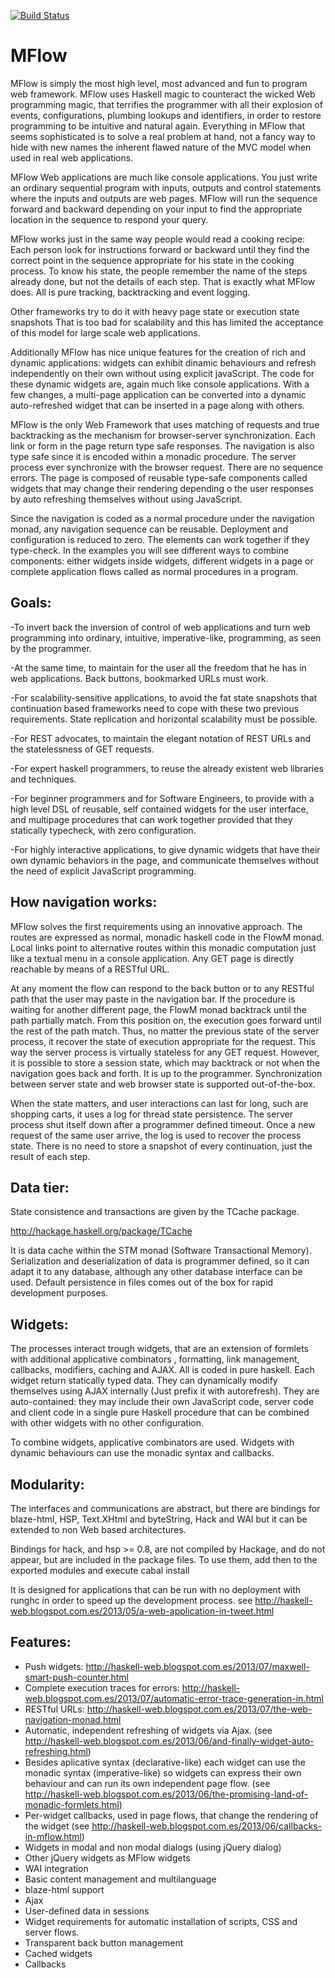 [![Build Status](https://travis-ci.org/agocorona/MFlow.png?branch=master)](https://travis-ci.org/agocorona/MFlow)

# MFlow

MFlow is simply the most high level, most advanced and fun to program web framework.  MFlow uses Haskell magic to counteract the wicked Web programming magic, that terrifies the programmer with all their explosion of events, configurations, plumbing  lookups and identifiers, in order to restore programming to be intuitive and natural again. Everything in MFlow that seems sophisticated is to solve a real problem at hand, not a fancy way to hide with new names the inherent flawed nature of the MVC model when used in real web applications.

MFlow Web applications are much like console applications. You just write an ordinary sequential program with inputs, outputs and control statements where the inputs and outputs are web pages. MFlow will run the sequence forward and backward depending on your input to find the appropriate location in the sequence to respond your query. 

MFlow works just in the same way people would read a cooking recipe: Each person look for instructions forward or backward until they find the correct point in the sequence appropriate for his state in the cooking process. To know his state, the people remember the name of the steps already done, but not the details of each step. That is exactly what MFlow does. All is pure tracking, backtracking and event logging. 

Other frameworks try to do it with heavy page state or execution state snapshots That is too bad for scalability and this has limited the acceptance of this model for large scale web applications. 

Additionally MFlow has nice unique features for the creation of rich and dynamic applications: widgets can exhibit dinamic behaviours and refresh independently on their own without using explicit javaScript. The code for these dynamic widgets are, again much like console applications. With a few changes, a multi-page application can be converted into a dynamic auto-refreshed widget that can be inserted in a page along with others.

MFlow is the only Web Framework that uses matching of requests and true backtracking as the mechanism for browser-server synchronization. Each link or form in the page return type safe responses. The navigation is also type safe since it is encoded within a monadic procedure. The server process ever synchronize with the browser request. There are no sequence errors. The page is composed of reusable type-safe components called widgets that may change their rendering depending o the user responses by auto refreshing themselves  without using JavaScript.

Since the navigation is coded as a normal procedure under the navigation monad, any navigation sequence can be reusable. Deployment and configuration is reduced to zero. The elements can work together if they type-check. In the examples you will see different ways to combine components: either widgets inside widgets, different widgets in a page or complete application flows called as normal procedures in a program.

## Goals:

-To invert back the inversion of control of web applications and turn web programming into ordinary, intuitive, imperative-like, programming, as seen by the programmer. 

-At the same time, to maintain for the user all the freedom that he has in web applications. Back buttons, bookmarked URLs must work.

-For scalability-sensitive applications, to avoid the fat state snapshots that continuation based frameworks need to cope with these two previous requirements. State replication and horizontal scalability must be possible.

-For REST advocates, to maintain the elegant notation of REST URLs and the statelessness of GET requests. 

-For expert haskell programmers, to reuse the already existent web libraries and techniques. 

-For beginner programmers and for Software Engineers, to provide with a high level DSL of reusable, self contained widgets for the user interface, and multipage procedures that can work together provided that they statically typecheck, with zero configuration. 

-For highly interactive applications, to give dynamic widgets that have their own dynamic behaviors in the page, and communicate themselves without the need of explicit  JavaScript programming. 

## How navigation works:

MFlow solves the first requirements using an innovative approach. The routes are expressed as normal, monadic haskell code in the FlowM monad. Local links point to alternative routes within this monadic computation just like a textual menu in a console application. Any GET page is directly reachable by means of a RESTful URL.

At any moment the flow can respond to the back button or to any RESTful path that the user may paste in the navigation bar. If the procedure is waiting for another different page, the FlowM monad backtrack until the path partially match. From this position on, the execution goes forward until the rest of the path match.  Thus, no matter the previous state of the server process, it recover the state of execution appropriate for the request. This way the server process is virtually stateless for any GET request. However, it is possible to store a session state, which may backtrack or not when the navigation goes back and forth. It is up to the programmer. Synchronization between server state and web browser state is supported out-of-the-box.

When the state matters, and user interactions can last for long, such are shopping carts, it uses a log for thread state persistence. The server process shut itself down after a programmer defined timeout. Once a new request of the same user arrive, the log is used to recover the process state. There is no need to store a snapshot of every continuation, just the result of each step.

## Data tier:

State consistence and transactions are given by the TCache package. 

http://hackage.haskell.org/package/TCache

It is data cache within the STM monad (Software Transactional Memory).  Serialization and deserialization of data is programmer defined, so it can adapt it to any database, although any other database interface can be used. Default persistence in files comes out of the box for rapid development purposes.

##  Widgets:

The processes interact trough widgets, that are an extension of formlets with additional applicative combinators , formatting, link management, callbacks, modifiers, caching and AJAX. All is coded in pure haskell. Each widget return statically typed data. They can dynamically modify themselves using AJAX internally (Just prefix it with autorefresh). They are auto-contained: they may include their own JavaScript code, server code and client code in a single pure Haskell procedure that can be combined with other widgets with no other configuration.

To combine widgets, applicative combinators are used. Widgets with dynamic behaviours can use the monadic syntax and callbacks.

## Modularity:

The interfaces and communications are abstract, but there are bindings for blaze-html, HSP, Text.XHtml and byteString, Hack and WAI but it can be extended to non Web based architectures.

Bindings for hack, and hsp >= 0.8,  are not compiled by Hackage, and do not appear, but are included in the package files. To use them, add then to the exported modules and execute cabal install

It is designed for applications that can be run with no deployment with runghc in order to speed up the development process. see <http://haskell-web.blogspot.com.es/2013/05/a-web-application-in-tweet.html>

## Features:

* Push widgets: http://haskell-web.blogspot.com.es/2013/07/maxwell-smart-push-counter.html 
* Complete execution traces for errors: http://haskell-web.blogspot.com.es/2013/07/automatic-error-trace-generation-in.html 
* RESTful URLs: http://haskell-web.blogspot.com.es/2013/07/the-web-navigation-monad.html 
* Automatic, independent refreshing of widgets via Ajax. (see http://haskell-web.blogspot.com.es/2013/06/and-finally-widget-auto-refreshing.html) 
* Besides aplicative syntax (declarative-like) each widget can use the monadic syntax (imperative-like) so widgets can express their own behaviour and can run its own independent page flow. (see http://haskell-web.blogspot.com.es/2013/06/the-promising-land-of-monadic-formlets.html) 
* Per-widget callbacks, used in page flows, that change the rendering of the widget (see http://haskell-web.blogspot.com.es/2013/06/callbacks-in-mflow.html) 
* Widgets in modal and non modal dialogs (using jQuery dialog) 
* Other jQuery widgets as MFlow widgets 
* WAI integration
* Basic content management and multilanguage
* blaze-html support
* Ajax
* User-defined data in sessions 
* Widget requirements for automatic installation of scripts, CSS and server flows. 
* Transparent back button management
* Cached widgets
* Callbacks 


